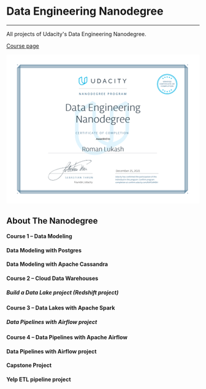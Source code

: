 # Data Engineering Nanodegree
---

All projects of Udacity's Data Engineering Nanodegree.

[Course page](https://www.udacity.com/course/data-engineer-nanodegree--nd027)

<img src="./docs/udacity-dend-cert.svg" alt="certificate" style="zoom:50%;" />

## About The Nanodegree


#### **Course 1 – Data Modeling**

#### Data Modeling with Postgres

#### Data Modeling with Apache Cassandra

#### **Course 2 – Cloud Data Warehouses**

#####  Build a Data Lake project (Redshift project)

#### **Course 3 – Data Lakes with Apache Spark**

##### Data Pipelines with Airflow project

#### **Course 4 – Data Pipelines with Apache Airflow**

#### Data Pipelines with Airflow project

#### **Capstone Project**

#### Yelp ETL pipeline project